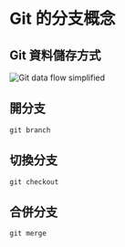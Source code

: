 # Git 的分支概念

## Git 資料儲存方式

![Git data flow simplified](https://upload.wikimedia.org/wikipedia/commons/thumb/4/44/Git_data_flow_simplified.svg/449px-Git_data_flow_simplified.svg.png)

## 開分支

```
git branch
```

## 切換分支

```
git checkout
```

## 合併分支

```
git merge
```